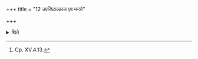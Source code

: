 +++
title = "12 उपरिष्टात्काल एष मन्त्रो"

+++

<details><summary>थिते</summary>

12. There is another view that this formula is to be used, at a later time.[^1]   

[^1]: Cp. XV.4.13. 
</details>
